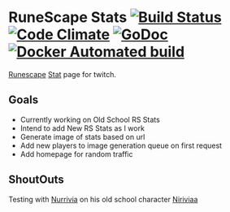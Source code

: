 # RuneScape Stats [![Build Status](https://travis-ci.org/rudes/runestats.svg?branch=master)](https://travis-ci.org/rudes/runestats) [![Code Climate](https://codeclimate.com/github/rudes/runestats/badges/gpa.svg)](https://codeclimate.com/github/rudes/runestats) [![GoDoc](https://godoc.org/github.com/rudes/runestats?status.svg)](https://godoc.org/github.com/rudes/runestats) [![Docker Automated build](https://img.shields.io/docker/automated/rudes/runestats.svg?maxAge=2592000?style=plastic)](https://hub.docker.com/r/rudes/runestats)

[Runescape](http://www.runescape.com/) [Stat](http://runestats.stream/) page for twitch.

## Goals

* Currently working on Old School RS Stats
* Intend to add New RS Stats as I work
* Generate image of stats based on url
* Add new players to image generation queue on first request
* Add homepage for random traffic

## ShoutOuts

Testing with [Nurrivia](https://www.twitch.tv/nurrivia) on his old school
character [Niriviaa](http://services.runescape.com/m=hiscore_oldschool/hiscorepersonal.ws?user1=niriviaa)
